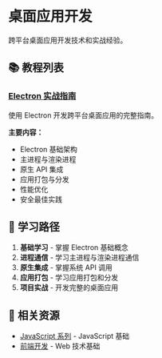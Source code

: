 # 桌面应用开发

跨平台桌面应用开发技术和实战经验。

## 📚 教程列表

### [Electron 实战指南](./electron/)
使用 Electron 开发跨平台桌面应用的完整指南。

**主要内容：**
- Electron 基础架构
- 主进程与渲染进程
- 原生 API 集成
- 应用打包与分发
- 性能优化
- 安全最佳实践

## 🎯 学习路径

1. **基础学习** - 掌握 Electron 基础概念
2. **进程通信** - 学习主进程与渲染进程通信
3. **原生集成** - 掌握系统 API 调用
4. **应用打包** - 学习应用打包和分发
5. **项目实战** - 开发完整的桌面应用

## 🔗 相关资源

- [JavaScript 系列](/blog/javascript/) - JavaScript 基础
- [前端开发](/blog/frontend/) - Web 技术基础

